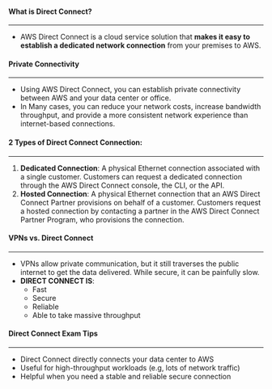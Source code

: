 #### What is Direct Connect?

___

* AWS Direct Connect is a cloud service solution that **makes it easy to establish a dedicated network connection** from
  your premises to AWS.

#### Private Connectivity

___

* Using AWS Direct Connect, you can establish private connectivity between AWS and your data center or office.
* In Many cases, you can reduce your network costs, increase bandwidth throughput, and provide a more consistent network
  experience than internet-based connections.

#### 2 Types of Direct Connect Connection:

___

1. **Dedicated Connection**: A physical Ethernet connection associated with a single customer. Customers can request a
   dedicated connection through the AWS Direct Connect console, the CLI, or the API.
2. **Hosted Connection**: A physical Ethernet connection that an AWS Direct Connect Partner provisions on behalf of a
   customer. Customers request a hosted connection by contacting a partner in the AWS Direct Connect Partner Program,
   who provisions the connection.

#### VPNs vs. Direct Connect

___

* VPNs allow private communication, but it still traverses the public internet to get the data delivered. While secure,
  it can be painfully slow.
* **DIRECT CONNECT IS**:
    * Fast
    * Secure
    * Reliable
    * Able to take massive throughput

#### Direct Connect Exam Tips

___

* Direct Connect directly connects your data center to AWS
* Useful for high-throughput workloads (e.g, lots of network traffic)
* Helpful when you need a stable and reliable secure connection